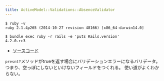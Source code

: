```yaml
---
title: ActiveModel::Validations::AbsenceValidator
---
```


```
$ ruby -v
ruby 2.1.4p265 (2014-10-27 revision 48166) [x86_64-darwin14.0]
```

```
$ bundle exec ruby -r rails -e 'puts Rails.version'
4.2.0.rc3
```

* [ソースコード](https://github.com/rails/rails/blob/v4.2.0.rc3/activemodel/lib/active_model/validations/absence.rb)

`presnt?`メソッドがtrueを返す場合にバリデーションエラーになるバリデータ。
つまり、空っぽにしないといけないフィールドをつくれる。
使い道がよくわからない。
